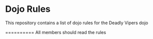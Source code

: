 Dojo Rules
==========

This repository contains a list of dojo rules for the Deadly Vipers dojo

==========
All members should read the rules
